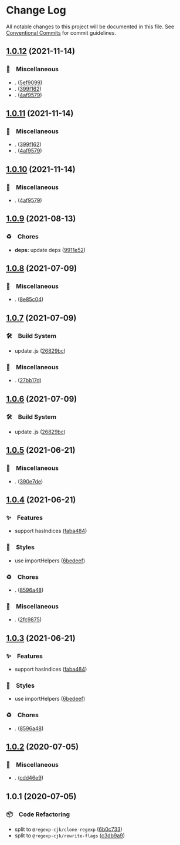 # Change Log

All notable changes to this project will be documented in this file.
See [Conventional Commits](https://conventionalcommits.org) for commit guidelines.

## [1.0.12](https://github.com/bluelovers/ws-regexp/compare/@regexp-cjk/rewrite-flags@1.0.9...@regexp-cjk/rewrite-flags@1.0.12) (2021-11-14)


### 🔖　Miscellaneous

* . ([5ef9099](https://github.com/bluelovers/ws-regexp/commit/5ef909929c3ff70488308ef59f1cc4f933fed9ab))
* . ([399f162](https://github.com/bluelovers/ws-regexp/commit/399f162173a9c78e66629d44e08473e750f99cd0))
* . ([4af9579](https://github.com/bluelovers/ws-regexp/commit/4af9579580a10117037142bf9612b9366a5460f4))





## [1.0.11](https://github.com/bluelovers/ws-regexp/compare/@regexp-cjk/rewrite-flags@1.0.9...@regexp-cjk/rewrite-flags@1.0.11) (2021-11-14)


### 🔖　Miscellaneous

* . ([399f162](https://github.com/bluelovers/ws-regexp/commit/399f162173a9c78e66629d44e08473e750f99cd0))
* . ([4af9579](https://github.com/bluelovers/ws-regexp/commit/4af9579580a10117037142bf9612b9366a5460f4))





## [1.0.10](https://github.com/bluelovers/ws-regexp/compare/@regexp-cjk/rewrite-flags@1.0.9...@regexp-cjk/rewrite-flags@1.0.10) (2021-11-14)


### 🔖　Miscellaneous

* . ([4af9579](https://github.com/bluelovers/ws-regexp/commit/4af9579580a10117037142bf9612b9366a5460f4))





## [1.0.9](https://github.com/bluelovers/ws-regexp/compare/@regexp-cjk/rewrite-flags@1.0.8...@regexp-cjk/rewrite-flags@1.0.9) (2021-08-13)


### ♻️　Chores

* **deps:** update deps ([9911e52](https://github.com/bluelovers/ws-regexp/commit/9911e52d7b63a7292ae15139cccf1737944a870e))





## [1.0.8](https://github.com/bluelovers/ws-regexp/compare/@regexp-cjk/rewrite-flags@1.0.7...@regexp-cjk/rewrite-flags@1.0.8) (2021-07-09)


### 🔖　Miscellaneous

* . ([8e85c04](https://github.com/bluelovers/ws-regexp/commit/8e85c04a9cb7622ef865a383107dbc9ec2f512b4))





## [1.0.7](https://github.com/bluelovers/ws-regexp/compare/@regexp-cjk/rewrite-flags@1.0.5...@regexp-cjk/rewrite-flags@1.0.7) (2021-07-09)


### 🛠　Build System

* update .js ([26829bc](https://github.com/bluelovers/ws-regexp/commit/26829bcd9557c28497ac40f4b5c7648593ebaca4))


### 🔖　Miscellaneous

* . ([27bb17d](https://github.com/bluelovers/ws-regexp/commit/27bb17d92d4e39c46f04ab7de9b357fce9667642))





## [1.0.6](https://github.com/bluelovers/ws-regexp/compare/@regexp-cjk/rewrite-flags@1.0.5...@regexp-cjk/rewrite-flags@1.0.6) (2021-07-09)


### 🛠　Build System

* update .js ([26829bc](https://github.com/bluelovers/ws-regexp/commit/26829bcd9557c28497ac40f4b5c7648593ebaca4))





## [1.0.5](https://github.com/bluelovers/ws-regexp/compare/@regexp-cjk/rewrite-flags@1.0.4...@regexp-cjk/rewrite-flags@1.0.5) (2021-06-21)


### 🔖　Miscellaneous

* . ([390e7de](https://github.com/bluelovers/ws-regexp/commit/390e7dec4404f1877f21deb28675b53f6fadbb89))





## [1.0.4](https://github.com/bluelovers/ws-regexp/compare/@regexp-cjk/rewrite-flags@1.0.2...@regexp-cjk/rewrite-flags@1.0.4) (2021-06-21)


### ✨　Features

* support hasIndices ([faba484](https://github.com/bluelovers/ws-regexp/commit/faba484454a9155ed08fd44f5ea18eed2befc949))


### 💎　Styles

* use importHelpers ([6bedeef](https://github.com/bluelovers/ws-regexp/commit/6bedeefcb325c049cbdfaf3ba3fc3afa7140893d))


### ♻️　Chores

* . ([8596a48](https://github.com/bluelovers/ws-regexp/commit/8596a480489c1b01c3d0c9841249eb622fefa538))


### 🔖　Miscellaneous

* . ([2fc9875](https://github.com/bluelovers/ws-regexp/commit/2fc9875ea48136c70e1dee845d4e1b14eca184a9))





## [1.0.3](https://github.com/bluelovers/ws-regexp/compare/@regexp-cjk/rewrite-flags@1.0.2...@regexp-cjk/rewrite-flags@1.0.3) (2021-06-21)


### ✨　Features

* support hasIndices ([faba484](https://github.com/bluelovers/ws-regexp/commit/faba484454a9155ed08fd44f5ea18eed2befc949))


### 💎　Styles

* use importHelpers ([6bedeef](https://github.com/bluelovers/ws-regexp/commit/6bedeefcb325c049cbdfaf3ba3fc3afa7140893d))


### ♻️　Chores

* . ([8596a48](https://github.com/bluelovers/ws-regexp/commit/8596a480489c1b01c3d0c9841249eb622fefa538))





## [1.0.2](https://github.com/bluelovers/ws-regexp/compare/@regexp-cjk/rewrite-flags@1.0.1...@regexp-cjk/rewrite-flags@1.0.2) (2020-07-05)


### 🔖　Miscellaneous

* . ([cdd46e9](https://github.com/bluelovers/ws-regexp/commit/cdd46e9c06c49e19a6912962aef6be1716056cc0))





## 1.0.1 (2020-07-05)


### 📦　Code Refactoring

* split to `@regexp-cjk/clone-regexp` ([6b0c733](https://github.com/bluelovers/ws-regexp/commit/6b0c7331abda06c0d2fd43339c071facc3a0361e))
* split to `@regexp-cjk/rewrite-flags` ([c3db9a9](https://github.com/bluelovers/ws-regexp/commit/c3db9a9e5ce47b3872d7133262653c114964383b))

